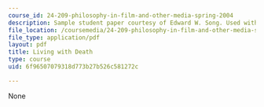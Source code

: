 ```yaml
---
course_id: 24-209-philosophy-in-film-and-other-media-spring-2004
description: Sample student paper courtesy of Edward W. Song. Used with permission.
file_location: /coursemedia/24-209-philosophy-in-film-and-other-media-spring-2004/6f96507079318d773b27b526c581272c_death_1.pdf
file_type: application/pdf
layout: pdf
title: Living with Death
type: course
uid: 6f96507079318d773b27b526c581272c

---
```

None